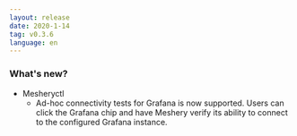 ```yaml
---
layout: release
date: 2020-1-14
tag: v0.3.6
language: en
---
```


### What's new?

- Mesheryctl
  - Ad-hoc connectivity tests for Grafana is now supported. Users can click the Grafana chip and have Meshery verify its ability to connect to the configured Grafana instance.


